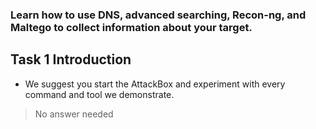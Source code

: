 ### Learn how to use DNS, advanced searching, Recon-ng, and Maltego to collect information about your target.

## Task 1 Introduction

- We suggest you start the AttackBox and experiment with every command and tool we demonstrate.
> No answer needed

## 